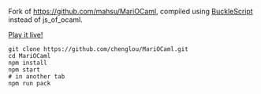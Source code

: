 Fork of https://github.com/mahsu/MariOCaml, compiled using [BuckleScript](https://github.com/bucklescript/bucklescript) instead of js_of_ocaml.

[Play it live!](http://zhanghongbo.me/MariOCaml/)

```
git clone https://github.com/chenglou/MariOCaml.git
cd MariOCaml
npm install
npm start
# in another tab
npm run pack
```
